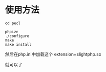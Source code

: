 # 使用方法 #
```
cd pecl

phpize
./configure
make
make install
```
然后在php.ini中加载这个
extension=slightphp.so

就可以了